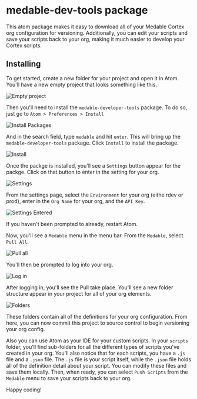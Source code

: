 # medable-dev-tools package

This atom package makes it easy to download all of your Medable Cortex org configuration for versioning. Additionally, you can edit your scripts and save your scripts back to your org, making it much easier to develop your Cortex scripts. 

## Installing

To get started, create a new folder for your project and open it in Atom. You'll have a new empty project that looks something like this.

![Empty project](https://cloud.githubusercontent.com/assets/1857984/20955425/098ac6d6-bbf8-11e6-89b1-8881e07e0482.png)

Then you'll need to install the `medable-developer-tools` package. To do so, just go to `Atom > Preferences > Install`

![Install Packages](https://cloud.githubusercontent.com/assets/1857984/20955426/099fdaf8-bbf8-11e6-90fa-423a616881a0.png)

And in the search field, type `medable` and hit `enter`. This will bring up the `medable-developer-tools` package. Click `Install` to install the package. 

![Install](https://cloud.githubusercontent.com/assets/1857984/20955427/09a8e576-bbf8-11e6-80fa-880b9cd782bd.png)

Once the packge is installed, you'll see a `Settings` button appear for the packge. Click on that button to enter in the setting for your org.

![Settings](https://cloud.githubusercontent.com/assets/1857984/20955428/09abdf6a-bbf8-11e6-8130-6dc32127c993.png)

From the settings page, select the `Environment` for your org (eithe rdev or prod), enter in the `Org Name` for your org, and the `API Key`.

![Settings Entered](https://cloud.githubusercontent.com/assets/1857984/20955431/09ae4408-bbf8-11e6-8ac1-60a887cc8e6c.png)

If you haven't been prompted to already, restart Atom.

Now, you'll see a `Medable` menu in the menu bar. From the `Medable`, select `Pull All`.

![Pull all](https://cloud.githubusercontent.com/assets/1857984/20955432/09b1d6b8-bbf8-11e6-8ae3-54a2c6e1ef3c.png)

You'll then be prompted to log into your org.

![Log in](https://cloud.githubusercontent.com/assets/1857984/20955433/09b99a1a-bbf8-11e6-84b8-c86f3e52f860.png)

After logging in, you'll see the Pull take place. You'll see a new folder structure appear in your project for all of your org elements.

![Folders](https://cloud.githubusercontent.com/assets/1857984/20955434/09bd390e-bbf8-11e6-82aa-702fa8687c5f.png)

These folders contain all of the definitions for your org configuration. From here, you can now commit this project to source control to begin versioning your org config.

Also you can use Atom as your IDE for your custom scripts. In your `scripts` folder, you'll find sub-folders for all the different types of scripts you've created in your org. You'll also notice that for each scripts, you have a `.js` file and a `.json` file. The `.js` file is your script itself, while the `.json` file holds all of the definition detail about your script. You can modify these files and save them locally. Then, when ready, you can select `Push Scripts` from the `Medable` menu to save your scripts back to your org.

Happy coding!



